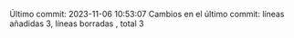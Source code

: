 Último commit: 2023-11-06 10:53:07
Cambios en el último commit: líneas añadidas 3, líneas borradas , total 3
